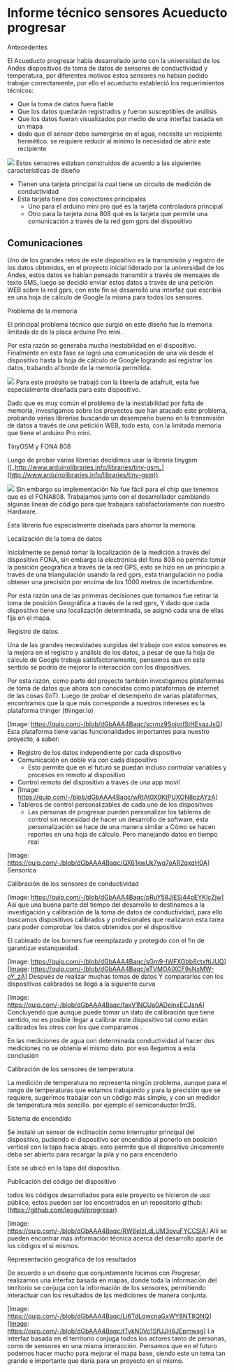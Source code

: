 # Informe técnico sensores Acueducto progresar

Antecedentes

El Acueducto progresar había desarrollado junto con la universidad de los Andes dispositivos de toma de datos de sensores de conductividad y temperatura,  por diferentes motivos estos sensores  no habían podido trabajar correctamente, por ello el acueducto estableció los requerimientos técnicos:

* Que la toma de datos fuera fiable
* Que los datos quedarán registrados y fueron susceptibles de análisis
* Que los datos fueran visualizados por medio de una interfaz basada en un mapa
* dado que el sensor  debe sumergirse en el agua,  necesita un recipiente hermético.  se  requiere reducir al mínimo la necesidad de abrir este recipiente

![](image01.png?raw=true)
Estos sensores estaban construidos de acuerdo a las siguientes características de diseño

* Tienen una tarjeta principal la cual tiene un circuito  de medición de conductividad
* Esta tarjeta tiene dos conectores principales
    * Uno para el arduino mini pro qué es la tarjeta controladora principal
    * Otro para la tarjeta zona 808 qué es la tarjeta que permite una comunicación a través de la red gsm gprs del dispositivo

## Comunicaciones

Uno de los grandes retos de este dispositivo es la transmisión y registro de los datos obtenidos,  en el proyecto inicial  liderado por la universidad de los Andes, estos datos se habían pensado transmitir a través de mensajes de texto SMS,   luego se decidió enviar estos datos a través de una petición WEB sobre la red gprs,  con este fin se desarrolló una interfaz que escribía en una hoja de cálculo de Google la misma para todos los sensores.

Problema de la memoria

El principal problema técnico que surgió en este diseño fue la memoria limitada de de la placa arduino Pro mini.

Por esta razón se generaba mucha inestabilidad en el dispositivo. Finalmente en esta fase se logró una comunicación de una vía desde el dispositivo hasta la hoja de cálculo de Google logrando así registrar los datos, trabando al borde de la memoria permitida.

![](image02.png?raw=true)
Para este proósito se trabajó con la librería de adafruit,  esta fue especialmente diseñada para este dispositivo.

Dado que es muy común el problema de la inestabilidad por falta de memoria,  investigamos sobre los proyectos que han atacado este problema,   probando varias librerías buscando un desempeño bueno en la transmisión de datos a través de una petición WEB, todo esto, con la limitada memoria que tiene el arduino Pro mini.

TinyGSM y FONA 808

Luego de probar varias librerías  decidimos usar la librería tinygsm ([_http://www.arduinolibraries.info/libraries/tiny-gsm_](http://www.arduinolibraries.info/libraries/tiny-gsm)).

![](image03.jpg)
Sin embargo su implementación No fue fácil para el chip que tenemos que es el FONA808.   Trabajamos junto con el desarrollador cambiando algunas líneas de código para que trabajara satisfactoriamente con  nuestro Hardware.

Esta librería fue especialmente diseñada para ahorrar la memoria.

Localización de la toma de datos

Inicialmente se pensó tomar la  localización de la medición a través  del dispositivo FONA, sin embargo la electrónica del fona 808 no permite tomar la posición geográfica a través de la red GPS, esto se hizo en un principio a través de una triangulación usando la red gprs,  esta triangulación no podía obtener una precisión por encima de los 1000 metros de incertidumbre.

Por esta razón una de las primeras decisiones que tomamos fue retirar la toma de posición Geográfica a través de la red gprs,   Y dado que cada dispositivo tiene una localización determinada,  se asignó cada una de ellas fija en el mapa.

Registro de datos.

Una de las grandes necesidades surgidas del trabajo con estos sensores es la mejora en el registro y análisis de los datos,  a pesar de que la hoja de cálculo de Google trabaja satisfactoriamente,   pensamos que en este sentido se podría de mejorar la interacción con los dispositivos.

Por esta razón, como parte del proyecto también investigamos plataformas de toma de datos que ahora son conocidas como plataformas de internet de las cosas (IoT). Luego de probar el desempeño de varias plataformas,  encontramos que la que más corresponde a nuestros intereses es la plataforma thinger (thinger.io)

[Image: https://quip.com/-/blob/dGbAAA4Baqc/scrmz9SojorIStHEvazJsQ]
Esta plataforma tiene varias funcionalidades importantes para nuestro proyecto,  a saber:

* Registro de los datos independiente por cada dispositivo
* Comunicación en doble vía con cada dispositivo
    * Esto permite que en el futuro se puedan incluso controlar variables y procesos en remoto al dispositivo
* Control remoto del dispositivo a través de una app movil
* [Image: https://quip.com/-/blob/dGbAAA4Baqc/wRtAt0X0KtPUXON8pzAYzA]
* Tableros de control  personalizables de cada uno de los dispositivos
    * Las personas de progresar pueden personalizar los tableros de control sin necesidad de hacer un desarrollo de software,  esta personalización se hace de  una manera similar a Cómo se hacen reportes en una hoja de cálculo. Pero manejando datos en tiempo real

[Image: https://quip.com/-/blob/dGbAAA4Baqc/QX61kwUk7wq7oAR2qxqH0A]
Sensorica

Calibración de los sensores de conductividad

[Image: https://quip.com/-/blob/dGbAAA4Baqc/pRuY58JjESj44pEYKIcZjw]
Así que una buena parte del tiempo del desarrollo lo destinamos a la investigación y calibración de la toma de datos de conductividad,  para ello buscamos dispositivos calibrados y profesionales que realizaron esta tarea para poder comprobar los datos obtenidos por el dispositivo

El cableado de los bornes fue reemplazado y protegido con el fin de garantizar estanqueidad.

[Image: https://quip.com/-/blob/dGbAAA4Baqc/sGm9-IWFXGbb8ctxftiJUQ][Image: https://quip.com/-/blob/dGbAAA4Baqc/eTVMOAjXCF9sNxMW-oY_zA]
Después de realizar muchas tomas de datos Y compararlos con los dispositivos  calibrados  se llegó a la siguiente curva

[Image: https://quip.com/-/blob/dGbAAA4Baqc/faxV1NCUa0ADeinxECJsnA]
Concluyendo  que aunque puede tomar un dato de calibración que tiene sentido,  no es posible llegar a calibrar este dispositivo tal como están calibrados los otros con los que comparamos .

En las mediciones  de agua con determinada conductividad al hacer dos mediciones no se obtenía el mismo dato.  por eso llegamos a  esta conclusión

Calibración de los sensores de temperatura

La medición de temperatura no representa ningún problema, aunque para el rango de temperaturas que estamos trabajando y para la precisión que se requiere,  sugerimos trabajar con  un código más simple,  y con un medidor de temperatura  más sencillo.  por ejemplo el semiconductor lm35.

Sistema de encendido

Se instaló un sensor de inclinación como interruptor principal del dispositivo,  pudiendo el dispositivo ser encendido al ponerlo en posición vertical con la tapa hacia abajo.  esto permite que el dispositivo únicamente deba ser abierto para recargar la pila y no para encenderlo

Este se ubicó en la tapa del dispositivo.

Publicación del código del dispositivo

todos los códigos desarrollados para este proyecto se hicieron de uso público,  estos pueden ser los encontrados en un repositorio github:  (https://github.com/leoguti/progresar)

[Image: https://quip.com/-/blob/dGbAAA4Baqc/RW6elzLdLUM3ovuFYCCSlA]
Allí se pueden encontrar más información técnica acerca del desarrollo aparte de los códigos el si mismos.

Representación geográfica de los resultados

De acuerdo a un diseño que conjuntamente hicimos con Progresar, realizamos una interfaz basada en mapas, donde toda la información del territorio se conjuga con la información de los sensores, permitiendo interactuar con los resultados de las mediciones de manera conjunta.

[Image: https://quip.com/-/blob/dGbAAA4Baqc/Li6TdLqwcnaGxWY8NT8QNQ][Image: https://quip.com/-/blob/dGbAAA4Baqc/tTvkN0Vc1SfUJH6JEpmwsg]
La interfaz basada en el territorio conjuga todos los actores tanto de personas, como de sensores en una misma interacción. Pensamos que en el futuro podemos hacer mucho para mejorar el mapa base, siendo este un tema tan grande e importante que daría para un proyecto en si mismo.

